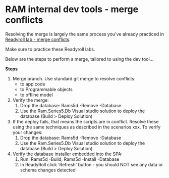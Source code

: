 # RAM internal dev tools - merge conflicts

Resolving the merge is largely the same process you've already practiced in [Readyroll lab - merge conflicts](../ReadyRoll_Only/merge-conflicts-example.md).

Make sure to practice these Readyroll labs.

Below are the steps to perform a merge, tailored to using the dev tool...

**Steps**

1. Merge branch. Use standard git merge to resolve conflicts:
	* to app code
	* to Programmable objects
	* to offline model
2. Verify the merge:
    1. Drop the database: Rams5d -Remove -Database 
	2. Use the Ram.Series5.Db Visual studio solution to deploy the database (Build > Deploy Solution)
3. If the deploy fails, that means the scripts are in conflict. Resolve these using the same techniques as described in the scenarios xxx. To verify your changes:
	1. Drop the database: Rams5d -Remove -Database 
	2. Use the Ram.Series5.Db Visual studio solution to deploy the database (Build > Deploy Solution)
4. Verify the database installer embedded into the SPA:
	1. Run: Rams5d -Build; Rams5d -Install -Database 
	2. In ReadyRoll click 'Refresh' button - you should NOT see any data or schema changes detected